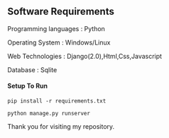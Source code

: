 ## Software Requirements
Programming languages : Python

Operating System      : Windows/Linux

Web Technologies      : Django(2.0),Html,Css,Javascript

Database              : Sqlite


#### Setup To Run
```
pip install -r requirements.txt
```
```
python manage.py runserver
```

Thank you for visiting my repository.

